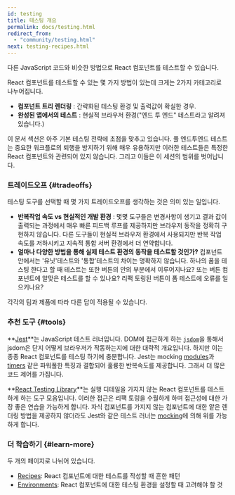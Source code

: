 ```yaml
---
id: testing
title: 테스팅 개요
permalink: docs/testing.html
redirect_from:
  - "community/testing.html"
next: testing-recipes.html
---
```


다른 JavaScript 코드와 비슷한 방법으로 React 컴포넌트를 테스트할 수 있습니다.

React 컴포넌트를 테스트할 수 있는 몇 가지 방법이 있는데 크게는 2가지 카테고리로 나누어집니다.

* **컴포넌트 트리 렌더링** : 간략화된 테스팅 환경 및 출력값이 확실한 경우.
* **완성된 앱에서의 테스트** : 현실적 브라우저 환경("엔드 투 엔드" 테스트라고 알려져 있습니다.)

이 문서 섹션은 아주 기본 테스팅 전략에 초점을 맞추고 있습니다. 풀 엔드투엔드 테스트는 중요한 워크플로의 퇴행을 방지하기 위해 매우 유용하지만 이러한 테스트들은 특정한 React 컴포넌트와 관련되어 있지 않습니다. 그리고 이들은 이 세션의 범위를 벗어납니다.

### 트레이드오프 {#tradeoffs}


테스팅 도구를 선택할 때 몇 가지 트레이드오프를 생각하는 것은 의미 있는 일입니다.

* **반복작업 속도 vs 현실적인 개발 환경** : 몇몇 도구들은 변경사항이 생기고 결과 값이 출력되는 과정에서 매우 빠른 피드백 루프를 제공하지만 브라우저 동작을 정확히 구현하지 않습니다. 다른 도구들이 현실적 브라우저 환경에서 사용되지만 반복 작업 속도를 저하시키고 지속적 통합 서버 환경에서 더 연약합니다.
* **얼마나 다양한 방법을 통해 실제 테스트 환경의 동작을 테스트할 것인가?** 컴포넌트 안에서는 '유닛'테스트와 '통합'테스트의 차이는 명확하지 않습니다. 하나의 폼을 테스팅 한다고 할 때 테스트는 또한 버튼의 안의 부분에서 이루어지나요? 또는 버튼 컴포넌트에 알맞은 테스트를 할 수 있나요? 리팩 토링된 버튼이 폼 테스트에 오류를 일으키나요?

각각의 팀과 제품에 따라 다른 답이 적용될 수 있습니다.

### 추천 도구 {#tools}

**[Jest](https://facebook.github.io/jest/)**는 JavaScript 테스트 러너입니다. DOM에 접근하게 하는 [`jsdom`](/docs/testing-environments.html#mocking-a-rendering-surface)을 통해서 jsdom은 단지 어떻게 브라우저가 작동하는지에 대한 대략적 개요입니다. 하지만 이는 종종 React 컴포넌트를 테스팅 하기에 충분합니다. Jest는 mocking [modules](/docs/testing-environments.html#mocking-modules)과 [timers](/docs/testing-environments.html#mocking-timers) 같은 파워풀한 특징과 결합되어 훌륭한 반복속도를 제공합니다. 그래서 더 많은 코드 제어를 가집니다.

**[React Testing Library](https://testing-library.com/react)**는 실행 디테일을 가지지 않는 React 컴포넌트를 테스트하게 하는 도구 모음입니다. 이러한 접근은 리팩 토링을 수월하게 하며 접근성에 대한 가장 좋은 연습을 가능하게 합니다. 자식 컴포넌트를 가지지 않는 컴포넌트에 대한 얕은 렌더링 방법을 제공하지 않더라도 Jest와 같은 테스트 러너는 [mocking](/docs/testing-recipes.html#mocking-modules)에 의해 위를 가능하게 합니다.  

### 더 학습하기 {#learn-more}

두 개의 페이지로 나뉘어 있습니다.

- [Recipes](/docs/testing-recipes.html): React 컴포넌트에 대한 테스트를 작성할 때 흔한 패턴
- [Environments](/docs/testing-environments.html): React 컴포넌트에 대한 테스팅 환경을 설정할 때 고려해야 할 것
